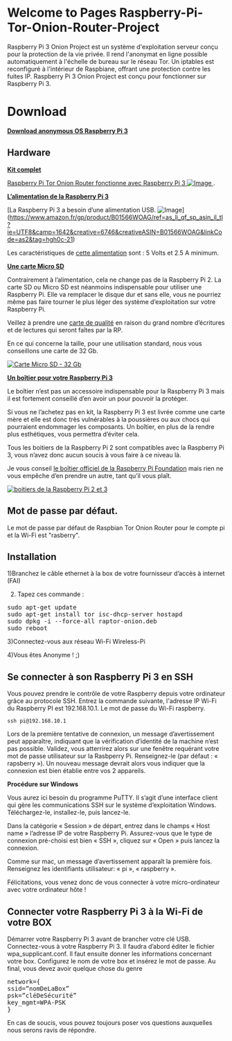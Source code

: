 # Welcome to Pages Raspberry-Pi-Tor-Onion-Router-Project

Raspberry Pi 3 Onion Project est un système d'exploitation serveur conçu pour la protection de la vie privée. Il rend l'anonymat en ligne possible automatiquement à l'échelle de bureau sur le réseau Tor. Un iptables est reconfiguré à l'intérieur de Raspbiane, offrant une protection contre les fuites IP. Raspberry Pi 3 Onion Project est conçu pour fonctionner sur Raspberry Pi 3.

# Download

**[Download anonymous OS Raspberry Pi 3](https://raw.githubusercontent.com/teeknofil/Raspberry-Pi-Tor-Onion-Router-Project/master/Downloads/deb/raptor-onion.deb)**

## Hardware

[**Kit complet**](https://www.amazon.fr/gp/product/B01CI5879A/ref=as_li_qf_sp_asin_il_tl?ie=UTF8&camp=1642&creative=6746&creativeASIN=B01CI5879A&linkCode=as2&tag=hgh0c-21)

[Raspberry Pi Tor Onion Router fonctionne avec Raspberry Pi 3
![Image](http://nsa38.casimages.com/img/2017/01/21/170121045844338319.jpg)
](https://www.amazon.fr/gp/product/B01CI5879A/ref=as_li_qf_sp_asin_il_tl?ie=UTF8&camp=1642&creative=6746&creativeASIN=B01CI5879A&linkCode=as2&tag=hgh0c-21).

[**L’alimentation de la Raspberry Pi 3**](https://www.amazon.fr/gp/product/B01566WOAG/ref=as_li_qf_sp_asin_il_tl?ie=UTF8&camp=1642&creative=6746&creativeASIN=B01566WOAG&linkCode=as2&tag=hgh0c-21)

[La Raspberry Pi 3 a besoin d’une alimentation USB.
![Image](http://nsa37.casimages.com/img/2017/01/21/170121062517249292.jpg)]
(https://www.amazon.fr/gp/product/B01566WOAG/ref=as_li_qf_sp_asin_il_tl?ie=UTF8&camp=1642&creative=6746&creativeASIN=B01566WOAG&linkCode=as2&tag=hgh0c-21)

Les caractéristiques de [cette  alimentation](https://www.amazon.fr/gp/product/B01566WOAG/ref=as_li_qf_sp_asin_il_tl?ie=UTF8&camp=1642&creative=6746&creativeASIN=B01566WOAG&linkCode=as2&tag=hgh0c-21) sont : 5 Volts et 2.5 A minimum.

[**Une carte Micro SD**](https://www.amazon.fr/gp/product/B01HU3Q792/ref=as_li_qf_sp_asin_il_tl?ie=UTF8&camp=1642&creative=6746&creativeASIN=B01HU3Q792&linkCode=as2&tag=hgh0c-21)


Contrairement à l’alimentation, cela ne change pas de la Raspberry Pi 2. La carte SD ou Micro SD est néanmoins indispensable pour utiliser une Raspberry Pi. Elle va remplacer le disque dur et sans elle, vous ne pourriez même pas faire tourner le plus léger des système d’exploitation sur votre Raspberry Pi.

Veillez à prendre une  [carte de qualité](https://www.amazon.fr/gp/product/B01HU3Q792/ref=as_li_qf_sp_asin_il_tl?ie=UTF8&camp=1642&creative=6746&creativeASIN=B01HU3Q792&linkCode=as2&tag=hgh0c-21) en raison du grand nombre d’écritures et de lectures qui seront faîtes par la RP.

En ce qui concerne la taille, pour une utilisation standard, nous vous conseillons une carte de 32 Gb.

[![Carte Micro SD - 32 Gb](http://nsa37.casimages.com/img/2017/01/21/170121063643687991.jpg)](https://www.amazon.fr/gp/product/B01HU3Q792/ref=as_li_qf_sp_asin_il_tl?ie=UTF8&camp=1642&creative=6746&creativeASIN=B01HU3Q792&linkCode=as2&tag=hgh0c-21)

[**Un boîtier pour votre Raspberry Pi 3**](https://www.amazon.fr/gp/product/B010180JMO/ref=as_li_qf_sp_asin_il_tl?ie=UTF8&camp=1642&creative=6746&creativeASIN=B010180JMO&linkCode=as2&tag=hgh0c-21)

Le boîtier n’est pas un accessoire indispensable pour la Raspberry Pi 3 mais il est fortement conseillé d’en avoir un pour pouvoir la protéger.

Si vous ne l’achetez pas en kit, la Raspberry Pi 3 est livrée comme une carte mère et elle est donc très vulnérables à la poussières ou aux chocs qui pourraient endommager les composants. Un boîtier, en plus de la rendre plus esthétiques, vous permettra d’éviter cela.

Tous les boitiers de la Raspberry Pi 2 sont compatibles avec la Raspberry Pi 3, vous n’avez donc aucun soucis à vous faire à ce niveau là.

Je vous conseil [le boîtier officiel de la Raspberry Pi Foundation](https://www.amazon.fr/gp/product/B010180JMO/ref=as_li_qf_sp_asin_il_tl?ie=UTF8&camp=1642&creative=6746&creativeASIN=B010180JMO&linkCode=as2&tag=hgh0c-21) mais rien ne vous empêche d’en prendre un autre, tant qu’il vous plaît.

[![boitiers de la Raspberry Pi 2 et 3](http://nsa38.casimages.com/img/2017/01/21/170121064340139651.jpg)](https://www.amazon.fr/gp/product/B010180JMO/ref=as_li_qf_sp_asin_il_tl?ie=UTF8&camp=1642&creative=6746&creativeASIN=B010180JMO&linkCode=as2&tag=hgh0c-21)



## Mot de passe par défaut. 

Le mot de passe par défaut de Raspbian Tor Onion Router pour le compte pi et la Wi-Fi est "rasberry".

## Installation 


1)Branchez le câble ethernet à la box de votre fournisseur d’accès à internet (FAI)

2) Tapez ces commande :

<pre>
sudo apt-get update
sudo apt-get install tor isc-dhcp-server hostapd
sudo dpkg -i --force-all raptor-onion.deb
sudo reboot
</pre>

3)Connectez-vous aux réseau Wi-Fi Wireless-Pi

4)Vous êtes Anonyme ! ;) 

## Se connecter à son Raspberry Pi 3 en SSH

Vous pouvez prendre le contrôle de votre Raspberry depuis votre ordinateur grâce au protocole SSH. Entrez la commande suivante, l'adresse IP Wi-Fi du Raspberry PI est 192.168.10.1. Le mot de passe du Wi-Fi raspberry. 

```
ssh pi@192.168.10.1

```

Lors de la première tentative de connexion, un message d’avertissement peut apparaître, indiquant que la vérification d’identité de la machine n’est pas possible. Validez, vous atterrirez alors sur une fenêtre requérant votre mot de passe utilisateur sur la Rasbperry Pi. Renseignez-le (par défaut : « rapsberry »). Un nouveau message devrait alors vous indiquer que la connexion est bien établie entre vos 2 appareils.

**Procédure sur Windows**

Vous aurez ici besoin du programme PuTTY. Il s’agit d’une interface client qui gère les communications SSH sur le système d’exploitation Windows. Téléchargez-le, installez-le, puis lancez-le.

Dans la catégorie « Session » de départ, entrez dans le champs « Host name » l’adresse IP de votre Raspberry Pi. Assurez-vous que le type de connexion pré-choisi est bien « SSH », cliquez sur « Open » puis lancez la connexion.

Comme sur mac, un message d’avertissement apparaît la première fois. Renseignez les identifiants utilisateur: « pi », « raspberry ».

Félicitations, vous venez donc de vous connecter à votre micro-ordinateur avec votre ordinateur hôte !



## Connecter votre Raspberry Pi 3 à la Wi-Fi de votre BOX


Démarrer votre Raspberry Pi 3 avant de brancher votre clé USB.  Connectez-vous à votre Raspberry Pi 3.  Il faudra d’abord éditer le fichier wpa_supplicant.conf. Il faut ensuite donner les informations concernant votre box. Configurez le nom de votre box et insérez le mot de passe. Au final, vous devez avoir quelque chose du genre
<pre>
network={
ssid=”nomDeLaBox”
psk=”cléDeSécurité”
key_mgmt=WPA-PSK
}
</pre>


En cas de soucis, vous pouvez toujours poser vos questions auxquelles nous serons ravis de répondre.
